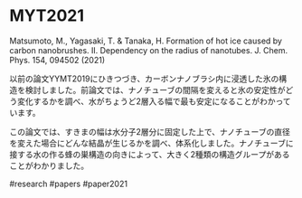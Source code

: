 # MYT2021

Matsumoto, M., Yagasaki, T. & Tanaka, H. Formation of hot ice caused by carbon nanobrushes. II. Dependency on the radius of nanotubes. J. Chem. Phys. 154, 094502 (2021)

以前の論文YYMT2019にひきつづき、カーボンナノブラシ内に浸透した氷の構造を検討しました。前論文では、ナノチューブの間隔を変えると氷の安定性がどう変化するかを調べ、水がちょうど2層入る幅で最も安定になることがわかっています。

この論文では、すきまの幅は水分子2層分に固定した上で、ナノチューブの直径を変えた場合にどんな結晶が生じるかを調べ、体系化しました。ナノチューブに接する水の作る蜂の巣構造の向きによって、大きく2種類の構造グループがあることがわかりました。



#research #papers #paper2021
